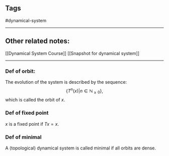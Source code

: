 
## Tags
#dynamical-system 

---

## Other related notes:
[[Dynamical System Course]]
[[Snapshot for dynamical system]]

---

### Def of orbit:
The evolution of the system is described by the sequence:
$$\{T^{n}(x)|n\in \mathbb{N}_{\geq 0}\},$$
which is called the orbit of $x$.

### Def of fixed point
$x$ is a fixed point if $Tx=x$.

### Def of minimal
A (topological) dynamical system is called minimal if all orbits are dense.

